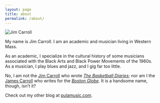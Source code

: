 ```yaml
---
layout: page
title: about
permalink: /about/
---
```


<img src="jekyll-base/media/photo1.jpg" alt="Jim Carroll">

My name is Jim Carroll. I am an academic and musician living in Western Mass.

As an academic, I specialize in the cultural history of some musicians associated with the Black Arts and Black Power Movements of the 1960s. As a musician, I play blues and jazz, and I gig far too little.

No, I am not the <a href="http://www.catholicboy.com" target="_blank">Jim Carroll</a> who wrote <a href="https://www.amazon.com/Basketball-Diaries-Classic-Growing-Streets/dp/0140100180/ref=sr_1_2?ie=UTF8&qid=1496077294&sr=8-2&keywords=the+basketball+diaries" target="_blank">*The Basketball Diaries*</a>; nor am I the <a href="http://www.jamescarroll.net/JAMESCARROLL.NET/WELCOME.html" target="_blank">James Carroll</a> who writes for the <a href="https://www.bostonglobe.com/" target="_blank">*Boston Globe*</a>. It is a handsome name, though, isn't it?

Check out my other blog at <a href="http://www.pulamusic.com" target="_blank">pulamusic.com</a>.
